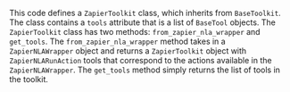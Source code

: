 This code defines a `ZapierToolkit` class, which inherits from `BaseToolkit`. The class contains a `tools` attribute that is a list of `BaseTool` objects. The `ZapierToolkit` class has two methods: `from_zapier_nla_wrapper` and `get_tools`. The `from_zapier_nla_wrapper` method takes in a `ZapierNLAWrapper` object and returns a `ZapierToolkit` object with `ZapierNLARunAction` tools that correspond to the actions available in the `ZapierNLAWrapper`. The `get_tools` method simply returns the list of tools in the toolkit.

